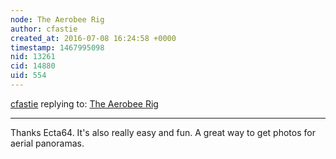 ```yaml
---
node: The Aerobee Rig
author: cfastie
created_at: 2016-07-08 16:24:58 +0000
timestamp: 1467995098
nid: 13261
cid: 14880
uid: 554
---
```




[cfastie](../profile/cfastie) replying to: [The Aerobee Rig](../notes/cfastie/07-05-2016/the-aerobee-rig)

----
Thanks Ecta64. It's also really easy and fun. A great way to get photos for aerial panoramas. 
